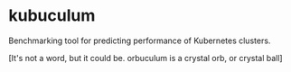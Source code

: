 # kubuculum
Benchmarking tool for predicting performance of Kubernetes clusters.

[It's not a word, but it could be. orbuculum is a crystal orb, or
crystal ball]
